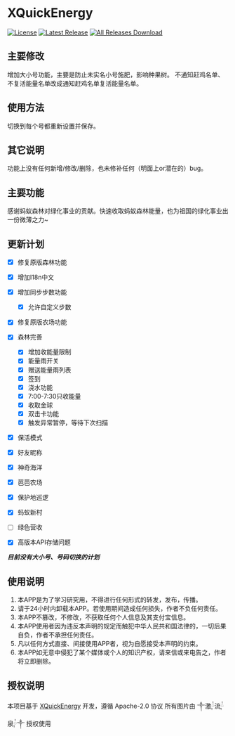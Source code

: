 # XQuickEnergy

[![License](https://img.shields.io/github/license/constanline/XQuickEnergy.svg)](LICENSE)
[![Latest Release](https://img.shields.io/github/release/constanline/XQuickEnergy.svg)](../../releases)
[![All Releases Download](https://img.shields.io/github/downloads/constanline/XQuickEnergy/total.svg)](../../releases)


## 主要修改
增加大小号功能，主要是防止未实名小号施肥，影响种果树。
不通知赶鸡名单、不复活能量名单改成通知赶鸡名单复活能量名单。
## 使用方法
切换到每个号都重新设置并保存。
## 其它说明
功能上没有任何新增/修改/删除，也未修补任何（明面上or潜在的）bug。

## 主要功能
感谢蚂蚁森林对绿化事业的贡献。快速收取蚂蚁森林能量，也为祖国的绿化事业出一份微薄之力~

## 更新计划
- [x] 修复原版森林功能
- [x] 增加I18n中文
- [x] 增加同步步数功能
  - [x] 允许自定义步数
- [x] 修复原版农场功能
- [x] 森林完善
  - [x] 增加收能量限制
  - [x] 能量雨开关
  - [x] 赠送能量雨列表
  - [x] 签到
  - [x] 浇水功能
  - [x] 7:00-7:30只收能量
  - [x] 收取金球
  - [x] 双击卡功能
  - [x] 触发异常暂停，等待下次扫描
- [X] 保活模式
- [x] 好友昵称
- [x] 神奇海洋
- [x] 芭芭农场
- [x] 保护地巡逻
- [x] 蚂蚁新村
- [ ] 绿色营收
- [x] 高版本API存储问题


***目前没有大小号、号码切换的计划***

## 使用说明

1. 本APP是为了学习研究用，不得进行任何形式的转发，发布，传播。
2. 请于24小时内卸载本APP。若使用期间造成任何损失，作者不负任何责任。
3. 本APP不篡改，不修改，不获取任何个人信息及其支付宝信息。
4. 本APP使用者因为违反本声明的规定而触犯中华人民共和国法律的，一切后果自负，作者不承担任何责任。
5. 凡以任何方式直接、间接使用APP者，视为自愿接受本声明的约束。
6. 本APP如无意中侵犯了某个媒体或个人的知识产权，请来信或来电告之，作者将立即删除。

## 授权说明
本项目基于 [XQuickEnergy](https://github.com/pansong291/XQuickEnergy) 开发，遵循 Apache-2.0 协议
所有图片由 ༒激༙྇流༙྇泉༙྇༒ 授权使用

